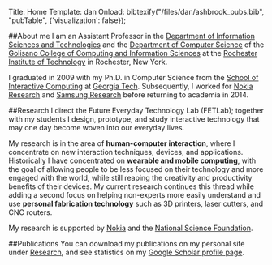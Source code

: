 Title: Home
Template: dan
Onload: bibtexify("/files/dan/ashbrook_pubs.bib", "pubTable", {'visualization': false});


##About me
I am an Assistant Professor in the [Department of Information Sciences
and Technologies](http://ist.rit.edu/) and the [Department of Computer
Science](http://www.cs.rit.edu) of the [Golisano College of Computing
and Information Sciences](http://www.rit.edu/gccis/) at the [Rochester
Institute of Technology](http://rit.edu) in Rochester, New York.  

I graduated in 2009 with my Ph.D. in Computer Science from the [School
of Interactive Computing](http://www.ic.gatech.edu/) at [Georgia
Tech](http://www.gatech.edu).  Subsequently, I worked for [Nokia
Research](http://research.nokia.com) and [Samsung
Research](http://sisa.samsung.com) before returning to academia in
2014.

<a name="research"></a>
##Research
I direct the Future Everyday Technology Lab (FETLab); together with my
students I design, prototype, and study interactive technology that
may one day become woven into our everyday lives.

My research is in the area of **human-computer interaction**, where I
concentrate on new interaction techniques, devices, and applications.
Historically I have concentrated on **wearable and mobile computing**,
with the goal of allowing people to be less focused on their
technology and more engaged with the world, while still reaping the
creativity and productivity benefits of their devices. My current
research continues this thread while adding a second focus on helping
non-experts more easily understand and use **personal fabrication
technology** such as 3D printers, laser cutters, and CNC routers.

My research is supported by [Nokia](http://company.nokia.com) and the
[National Science Foundation](http://nsf.gov).

##Publications
You can download my publications on my personal site under
[Research](http://danielashbrook.com/research), and see statistics on
my [Google Scholar profile
page](http://scholar.google.com/citations?user=VzkoqhIAAAAJ).

<div style="display:none">[bib]({attach}ashbrook_pubs.bib)</div>
<table class='table' id="pubTable"></table>
